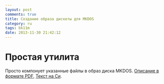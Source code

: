 ```yaml
---
layout: post
comments: true
title: Создание образа дискеты для MKDOS
category: ru
tags: bk11m
date: 2013-11-30 21:42:12
---
```


Простая утилита
======================================

Просто компонует указанные файлы в образ диска MKDOS.
[Описание в формате PDF][1], [Текст на Си][2].

[1]:http://yrabbit.freeshell.org/proj/mkdisk/mkdisk.pdf
[2]:http://yrabbit.freeshell.org/proj/mkdisk/mkdisk.c
